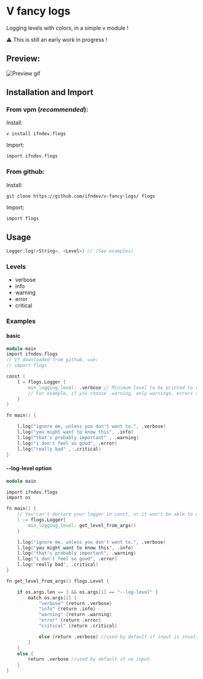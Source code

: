 # V fancy logs
Logging levels with colors, in a simple v module !

:warning: This is still an early work in progress !

## Preview:
![Preview gif](https://raw.githubusercontent.com/ifndev/v-fancy-logs/master/readme-assets/demo.gif)

## Installation and Import

### From vpm (*recommended*):

Install:
```
v install ifndev.flogs
```

Import:
```v
import ifndev.flogs
```

### From github:

Install:
```
git clone https://github.com/ifndev/v-fancy-logs/ flogs
```

Import:
```v
import flogs
```

## Usage

```v
Logger.log(<String>, <Level>) // (See examples)
````

### Levels

- verbose
- info
- warning
- error
- critical

### Examples

#### basic

```v
module main
import ifndev.flogs
// If downloaded from github, use:
// import flogs

const (
	l = flogs.Logger {
		min_logging_level: .verbose // Minimum level to be printed to console
		// For example, if you choose .warning, only warnings, errors and critical errors will be displayed
	}
)

fn main() {

	l.log("ignore me, unless you don't want to.", .verbose)
	l.log("you might want to know this", .info)
	l.log("that's probably important" , .warning)
	l.log("i don't feel so good", .error)
	l.log("really bad" , .critical)
}
```

#### --log-level option

```v
module main

import ifndev.flogs
import os

fn main() {
	// You can't declare your logger in const, or it won't be able to capture args
	l := flogs.Logger{
		min_logging_level: get_level_from_args() 
	}

	l.log("ignore me, unless you don't want to.", .verbose)
	l.log('you might want to know this', .info)
	l.log("that's probably important", .warning)
	l.log("i don't feel so good", .error)
	l.log('really bad', .critical)
}

fn get_level_from_args() flogs.Level {

	if os.args.len == 3 && os.args[1] == "--log-level" {
		match os.args[2] {
			"verbose" {return .verbose}
			"info" {return .info}
			"warning" {return .warning}
			"error" {return .error}
			"critical" {return .critical}

			else {return .verbose} //used by default if input is invalid
		}
	}
	else {
		return .verbose //used by default if no input
	}
}
```
